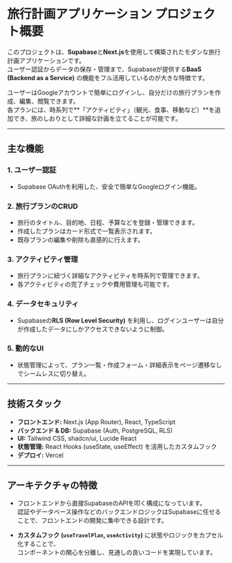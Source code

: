 # 旅行計画アプリケーション プロジェクト概要

このプロジェクトは、**Supabase**と**Next.js**を使用して構築されたモダンな旅行計画アプリケーションです。  
ユーザー認証からデータの保存・管理まで、Supabaseが提供する**BaaS (Backend as a Service)** の機能をフル活用しているのが大きな特徴です。

ユーザーはGoogleアカウントで簡単にログインし、自分だけの旅行プランを作成、編集、閲覧できます。  
各プランには、時系列で**「アクティビティ」（観光、食事、移動など）**を追加でき、旅のしおりとして詳細な計画を立てることが可能です。

---

## 主な機能

### 1. ユーザー認証
- Supabase OAuthを利用した、安全で簡単なGoogleログイン機能。

### 2. 旅行プランのCRUD
- 旅行のタイトル、目的地、日程、予算などを登録・管理できます。
- 作成したプランはカード形式で一覧表示されます。
- 既存プランの編集や削除も直感的に行えます。

### 3. アクティビティ管理
- 旅行プランに紐づく詳細なアクティビティを時系列で管理できます。
- 各アクティビティの完了チェックや費用管理も可能です。

### 4. データセキュリティ
- Supabaseの**RLS (Row Level Security)** を利用し、ログインユーザーは自分が作成したデータにしかアクセスできないように制御。

### 5. 動的なUI
- 状態管理によって、プラン一覧・作成フォーム・詳細表示をページ遷移なしでシームレスに切り替え。

---

## 技術スタック

- **フロントエンド:** Next.js (App Router), React, TypeScript  
- **バックエンド & DB:** Supabase (Auth, PostgreSQL, RLS)  
- **UI:** Tailwind CSS, shadcn/ui, Lucide React  
- **状態管理:** React Hooks (useState, useEffect) を活用したカスタムフック  
- **デプロイ:** Vercel  

---

## アーキテクチャの特徴

- フロントエンドから直接SupabaseのAPIを叩く構成になっています。  
  認証やデータベース操作などのバックエンドロジックはSupabaseに任せることで、フロントエンドの開発に集中できる設計です。

- **カスタムフック (`useTravelPlan`, `useActivity`)** に状態やロジックをカプセル化することで、  
  コンポーネントの関心を分離し、見通しの良いコードを実現しています。

